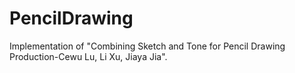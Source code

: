# PencilDrawing
Implementation of "Combining Sketch and Tone for Pencil Drawing Production-Cewu Lu, Li Xu, Jiaya Jia".
